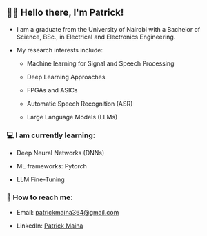 ## 👋🏾 Hello there, I'm Patrick!
- I am a graduate from the University of Nairobi with a Bachelor of Science, BSc., in Electrical and Electronics Engineering.

- My research interests include:
  - Machine learning for Signal and Speech Processing
   
  - Deep Learning Approaches
    
  - FPGAs and ASICs
      
  - Automatic Speech Recognition (ASR)
 
  - Large Language Models (LLMs)

### 💻 I am currently learning:
- Deep Neural Networks (DNNs)
  
- ML frameworks: Pytorch

- LLM Fine-Tuning

### 🚀 How to reach me:
- Email: patrickmaina364@gmail.com

- LinkedIn: [Patrick Maina](https://www.linkedin.com/in/patrick-maina-6515321b0/)
